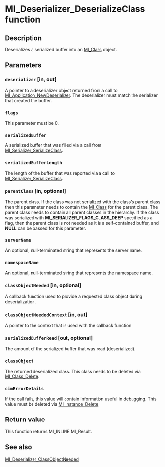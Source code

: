 # MI_Deserializer_DeserializeClass function

## Description

Deserializes a serialized buffer into an [MI_Class](https://learn.microsoft.com/windows/desktop/api/mi/ns-mi-mi_class) object.

## Parameters

### `deserializer` [in, out]

A pointer to a deserializer object returned from a call to [MI_Application_NewDeserializer](https://learn.microsoft.com/previous-versions/windows/desktop/api/mi/nf-mi-mi_application_newdeserializer). The deserializer must match the serializer that created the buffer.

### `flags`

This parameter must be 0.

### `serializedBuffer`

A serialized buffer that was filled via a call from [MI_Serializer_SerializeClass](https://learn.microsoft.com/previous-versions/windows/desktop/api/mi/nf-mi-mi_serializer_serializeclass).

### `serializedBufferLength`

The length of the buffer that was reported via a call to [MI_Serializer_SerializeClass](https://learn.microsoft.com/previous-versions/windows/desktop/api/mi/nf-mi-mi_serializer_serializeclass).

### `parentClass` [in, optional]

The parent class. If the class was not serialized with the class's parent class then this parameter needs to contain the [MI_Class](https://learn.microsoft.com/windows/desktop/api/mi/ns-mi-mi_class) for the parent class. The parent class needs to contain all parent classes in the hierarchy. If the class was serialized with **MI_SERIALIZER_FLAGS_CLASS_DEEP** specified as a flag, then the parent class is not needed as it is a self-contained buffer, and **NULL** can be passed for this parameter.

### `serverName`

An optional, null-terminated string that represents the server name.

### `namespaceName`

An optional, null-terminated string that represents the namespace name.

### `classObjectNeeded` [in, optional]

A callback function used to provide a requested class object during deserialization.

### `classObjectNeededContext` [in, out]

A pointer to the context that is used with the callback function.

### `serializedBufferRead` [out, optional]

The amount of the serialized buffer that was read (deserialized).

### `classObject`

The returned deserialized class. This class needs to be deleted via [MI_Class_Delete](https://learn.microsoft.com/previous-versions/windows/desktop/api/mi/nf-mi-mi_class_delete).

### `cimErrorDetails`

If the call fails, this value will contain information useful in debugging. This value must be deleted via [MI_Instance_Delete](https://learn.microsoft.com/previous-versions/windows/desktop/api/mi/nf-mi-mi_instance_delete).

## Return value

This function returns MI_INLINE MI_Result.

## See also

[MI_Deserializer_ClassObjectNeeded](https://learn.microsoft.com/previous-versions/windows/desktop/api/mi/nc-mi-mi_deserializer_classobjectneeded)